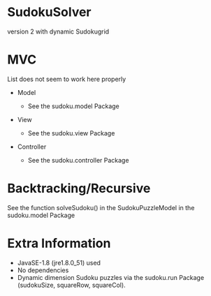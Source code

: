 # SudokuSolver
 version 2 with dynamic Sudokugrid

# MVC
List does not seem to work here properly
  * Model   
    * See the sudoku.model Package
  
  * View
    * See the sudoku.view Package
  
  * Controller
    * See the sudoku.controller Package
  
# Backtracking/Recursive
See the function solveSudoku() in the SudokuPuzzleModel in the sudoku.model Package

# Extra Information
- JavaSE-1.8 (jre1.8.0_51) used
- No dependencies
- Dynamic dimension Sudoku puzzles via the sudoku.run Package (sudokuSize, squareRow, squareCol). 
